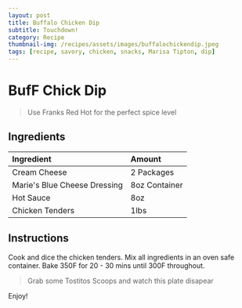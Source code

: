 ```yaml
---
layout: post
title: Buffalo Chicken Dip
subtitle: Touchdown!
category: Recipe
thumbnail-img: /recipes/assets/images/buffalochickendip.jpeg
tags: [recipe, savory, chicken, snacks, Marisa Tipton, dip]
---
```


# BufF Chick Dip

> Use Franks Red Hot for the perfect spice level

## Ingredients

| Ingredient | Amount|
| :------ |:--- |
| Cream Cheese | 2 Packages |
| Marie's Blue Cheese Dressing | 8oz Container | 
| Hot Sauce | 8oz |
| Chicken Tenders | 1lbs|

## Instructions

Cook and dice the chicken tenders.
Mix all ingredients in an oven safe container.
Bake 350F for 20 - 30 mins until 300F throughout.  

> Grab some Tostitos Scoops and watch this plate disapear

Enjoy!